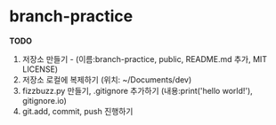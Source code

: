 # branch-practice

**TODO** 
1. 저장소 만들기 - (이름:branch-practice, public, README.md 추가, MIT LICENSE)
2. 저장소 로컬에 복제하기 (위치: ~/Documents/dev)
3. fizzbuzz.py 만들기, .gitignore 추가하기 (내용:print('hello world!'), gitignore.io)
4. git.add, commit, push 진행하기
